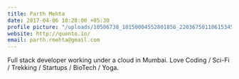 ```yaml
---
title: Parth Mehta
date: 2017-04-06 18:28:00 +05:30
profile picture: "/uploads/10506738_10150004552801856_220367501106153455_o.jpg"
website: http://quonto.io/
email: parth.rmehta@gmail.com
---
```


Full stack developer working under a cloud in Mumbai.
Love Coding / Sci-Fi / Trekking / Startups / BioTech / Yoga.